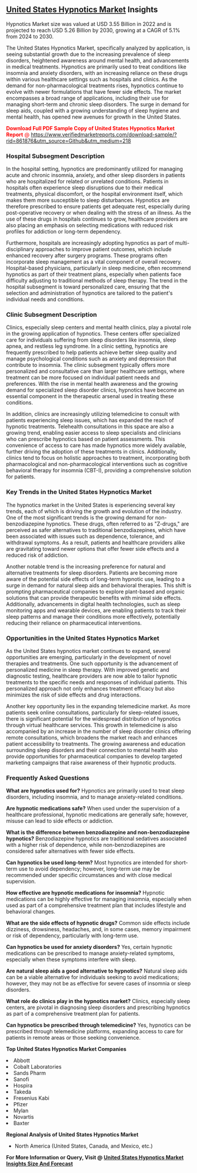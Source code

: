 <h2><a href="https://www.verifiedmarketreports.com/download-sample/?rid=861876&amp;utm_source=Github&amp;utm_medium=218" target="_blank">United States Hypnotics Market</a> Insights</h2><p>Hypnotics Market size was valued at USD 3.55 Billion in 2022 and is projected to reach USD 5.26 Billion by 2030, growing at a CAGR of 5.1% from 2024 to 2030.</p><p><p>The United States Hypnotics Market, specifically analyzed by application, is seeing substantial growth due to the increasing prevalence of sleep disorders, heightened awareness around mental health, and advancements in medical treatments. Hypnotics are primarily used to treat conditions like insomnia and anxiety disorders, with an increasing reliance on these drugs within various healthcare settings such as hospitals and clinics. As the demand for non-pharmacological treatments rises, hypnotics continue to evolve with newer formulations that have fewer side effects. The market encompasses a broad range of applications, including their use for managing short-term and chronic sleep disorders. The surge in demand for sleep aids, coupled with a growing understanding of sleep hygiene and mental health, has opened new avenues for growth in the United States. <p><span class=""><span style="color: #ff0000;"><strong>Download Full PDF Sample Copy of United States Hypnotics Market Report</strong> @ </span><a href="https://www.verifiedmarketreports.com/download-sample/?rid=861876&amp;utm_source=Github&amp;utm_medium=218" target="_blank">https://www.verifiedmarketreports.com/download-sample/?rid=861876&amp;utm_source=Github&amp;utm_medium=218</a></span></p> <h3>Hospital Subsegment Description</h3> <p>In the hospital setting, hypnotics are predominantly utilized for managing acute and chronic insomnia, anxiety, and other sleep disorders in patients who are hospitalized for related or unrelated conditions. Patients in hospitals often experience sleep disruptions due to their medical treatments, physical discomfort, or the hospital environment itself, which makes them more susceptible to sleep disturbances. Hypnotics are therefore prescribed to ensure patients get adequate rest, especially during post-operative recovery or when dealing with the stress of an illness. As the use of these drugs in hospitals continues to grow, healthcare providers are also placing an emphasis on selecting medications with reduced risk profiles for addiction or long-term dependency.</p> <p>Furthermore, hospitals are increasingly adopting hypnotics as part of multi-disciplinary approaches to improve patient outcomes, which include enhanced recovery after surgery programs. These programs often incorporate sleep management as a vital component of overall recovery. Hospital-based physicians, particularly in sleep medicine, often recommend hypnotics as part of their treatment plans, especially when patients face difficulty adjusting to traditional methods of sleep therapy. The trend in the hospital subsegment is toward personalized care, ensuring that the selection and administration of hypnotics are tailored to the patient's individual needs and conditions.</p> <h3>Clinic Subsegment Description</h3> <p>Clinics, especially sleep centers and mental health clinics, play a pivotal role in the growing application of hypnotics. These centers offer specialized care for individuals suffering from sleep disorders like insomnia, sleep apnea, and restless leg syndrome. In a clinic setting, hypnotics are frequently prescribed to help patients achieve better sleep quality and manage psychological conditions such as anxiety and depression that contribute to insomnia. The clinic subsegment typically offers more personalized and consultative care than larger healthcare settings, where treatment can be more focused on individual patient needs and preferences. With the rise in mental health awareness and the growing demand for specialized sleep disorder clinics, hypnotics have become an essential component in the therapeutic arsenal used in treating these conditions.</p> <p>In addition, clinics are increasingly utilizing telemedicine to consult with patients experiencing sleep issues, which has expanded the reach of hypnotic treatments. Telehealth consultations in this space are also a growing trend, enabling easier access to sleep specialists and clinicians who can prescribe hypnotics based on patient assessments. This convenience of access to care has made hypnotics more widely available, further driving the adoption of these treatments in clinics. Additionally, clinics tend to focus on holistic approaches to treatment, incorporating both pharmacological and non-pharmacological interventions such as cognitive behavioral therapy for insomnia (CBT-I), providing a comprehensive solution for patients.</p> <h3>Key Trends in the United States Hypnotics Market</h3> <p>The hypnotics market in the United States is experiencing several key trends, each of which is driving the growth and evolution of the industry. One of the most significant trends is the growing demand for non-benzodiazepine hypnotics. These drugs, often referred to as "Z-drugs," are perceived as safer alternatives to traditional benzodiazepines, which have been associated with issues such as dependence, tolerance, and withdrawal symptoms. As a result, patients and healthcare providers alike are gravitating toward newer options that offer fewer side effects and a reduced risk of addiction.</p> <p>Another notable trend is the increasing preference for natural and alternative treatments for sleep disorders. Patients are becoming more aware of the potential side effects of long-term hypnotic use, leading to a surge in demand for natural sleep aids and behavioral therapies. This shift is prompting pharmaceutical companies to explore plant-based and organic solutions that can provide therapeutic benefits with minimal side effects. Additionally, advancements in digital health technologies, such as sleep monitoring apps and wearable devices, are enabling patients to track their sleep patterns and manage their conditions more effectively, potentially reducing their reliance on pharmaceutical interventions.</p> <h3>Opportunities in the United States Hypnotics Market</h3> <p>As the United States hypnotics market continues to expand, several opportunities are emerging, particularly in the development of novel therapies and treatments. One such opportunity is the advancement of personalized medicine in sleep therapy. With improved genetic and diagnostic testing, healthcare providers are now able to tailor hypnotic treatments to the specific needs and responses of individual patients. This personalized approach not only enhances treatment efficacy but also minimizes the risk of side effects and drug interactions.</p> <p>Another key opportunity lies in the expanding telemedicine market. As more patients seek online consultations, particularly for sleep-related issues, there is significant potential for the widespread distribution of hypnotics through virtual healthcare services. This growth in telemedicine is also accompanied by an increase in the number of sleep disorder clinics offering remote consultations, which broadens the market reach and enhances patient accessibility to treatments. The growing awareness and education surrounding sleep disorders and their connection to mental health also provide opportunities for pharmaceutical companies to develop targeted marketing campaigns that raise awareness of their hypnotic products.</p> <h3>Frequently Asked Questions</h3> <p><b>What are hypnotics used for?</b> Hypnotics are primarily used to treat sleep disorders, including insomnia, and to manage anxiety-related conditions.</p> <p><b>Are hypnotic medications safe?</b> When used under the supervision of a healthcare professional, hypnotic medications are generally safe; however, misuse can lead to side effects or addiction.</p> <p><b>What is the difference between benzodiazepine and non-benzodiazepine hypnotics?</b> Benzodiazepine hypnotics are traditional sedatives associated with a higher risk of dependence, while non-benzodiazepines are considered safer alternatives with fewer side effects.</p> <p><b>Can hypnotics be used long-term?</b> Most hypnotics are intended for short-term use to avoid dependency; however, long-term use may be recommended under specific circumstances and with close medical supervision.</p> <p><b>How effective are hypnotic medications for insomnia?</b> Hypnotic medications can be highly effective for managing insomnia, especially when used as part of a comprehensive treatment plan that includes lifestyle and behavioral changes.</p> <p><b>What are the side effects of hypnotic drugs?</b> Common side effects include dizziness, drowsiness, headaches, and, in some cases, memory impairment or risk of dependency, particularly with long-term use.</p> <p><b>Can hypnotics be used for anxiety disorders?</b> Yes, certain hypnotic medications can be prescribed to manage anxiety-related symptoms, especially when these symptoms interfere with sleep.</p> <p><b>Are natural sleep aids a good alternative to hypnotics?</b> Natural sleep aids can be a viable alternative for individuals seeking to avoid medications; however, they may not be as effective for severe cases of insomnia or sleep disorders.</p> <p><b>What role do clinics play in the hypnotics market?</b> Clinics, especially sleep centers, are pivotal in diagnosing sleep disorders and prescribing hypnotics as part of a comprehensive treatment plan for patients.</p> <p><b>Can hypnotics be prescribed through telemedicine?</b> Yes, hypnotics can be prescribed through telemedicine platforms, expanding access to care for patients in remote areas or those seeking convenience.</p></p><p><strong>Top United States Hypnotics Market Companies</strong></p><div data-test-id=""><p><li>Abbott</li><li> Cobalt Laboratories</li><li> Sands Pharm</li><li> Sanofi</li><li> Hospira</li><li> Takeda</li><li> Fresenius Kabi</li><li> Pfizer</li><li> Mylan</li><li> Novartis</li><li> Baxter</li></p><div><strong>Regional Analysis of&nbsp;United States Hypnotics Market</strong></div><ul><li dir="ltr"><p dir="ltr">North America&nbsp;(United States, Canada, and Mexico, etc.)</p></li></ul><p><strong>For More Information or Query, Visit @&nbsp;</strong><strong><a href="https://www.verifiedmarketreports.com/product/hypnotics-market/?utm_source=Github&amp;utm_medium=218" target="_blank">United States Hypnotics Market Insights Size And Forecast</a></strong></p></div>
